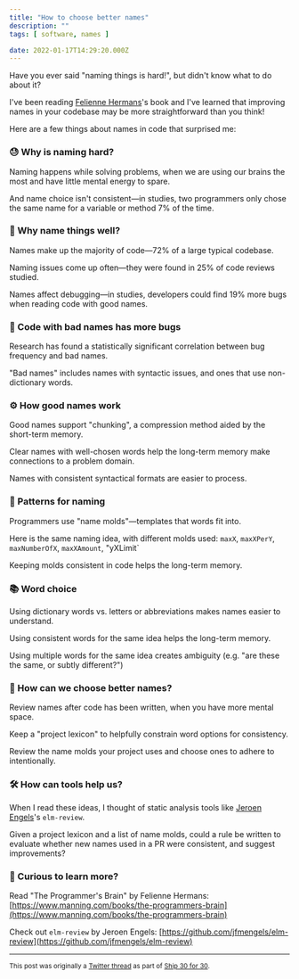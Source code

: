 ```yaml
---
title: "How to choose better names"
description: ""
tags: [ software, names ]

date: 2022-01-17T14:29:20.000Z
---
```


Have you ever said "naming things is hard!", but didn't know what to do about it?

I've been reading [Felienne Hermans](https://twitter.com/Felienne)'s book and I've learned that improving names in your codebase may be more straightforward than you think!

Here are a few things about names in code that surprised me:

### 😓 Why is naming hard?

Naming happens while solving problems, when we are using our brains the most and have little mental energy to spare.

And name choice isn't consistent—in studies, two programmers only chose the same name for a variable or method 7% of the time.

### 🤷 Why name things well?

Names make up the majority of code—72% of a large typical codebase.

Naming issues come up often—they were found in 25% of code reviews studied.

Names affect debugging—in studies, developers could find 19% more bugs when reading code with good names.

### 🐛 Code with bad names has more bugs

Research has found a statistically significant correlation between bug frequency and bad names.

"Bad names" includes names with syntactic issues, and ones that use non-dictionary words.

### ⚙️ How good names work

Good names support "chunking", a compression method aided by the short-term memory.

Clear names with well-chosen words help the long-term memory make connections to a problem domain.

Names with consistent syntactical formats are easier to process.

### 🍱 Patterns for naming

Programmers use "name molds"—templates that words fit into.

Here is the same naming idea, with different molds used: `maxX`, `maxXPerY`, `maxNumberOfX`, `maxXAmount`, "yXLimit`

Keeping molds consistent in code helps the long-term memory.

### 📚 Word choice

Using dictionary words vs. letters or abbreviations makes names easier to understand.

Using consistent words for the same idea helps the long-term memory.

Using multiple words for the same idea creates ambiguity (e.g. "are these the same, or subtly different?")

### 💫 How can we choose better names?

Review names after code has been written, when you have more mental space.

Keep a "project lexicon" to helpfully constrain word options for consistency.

Review the name molds your project uses and choose ones to adhere to intentionally.

### 🛠 How can tools help us?

When I read these ideas, I thought of static analysis tools like [Jeroen Engels](https://twitter.com/jfmengels)'s `elm-review`.

Given a project lexicon and a list of name molds, could a rule be written to evaluate whether new names used in a PR were consistent, and suggest improvements?

### 📖 Curious to learn more?

Read "The Programmer's Brain" by Felienne Hermans: [https://www.manning.com/books/the-programmers-brain](https://www.manning.com/books/the-programmers-brain)

Check out `elm-review` by Jeroen Engels: [https://github.com/jfmengels/elm-review](https://github.com/jfmengels/elm-review)

---

<small>This post was originally a [Twitter thread](https://twitter.com/DuncanMalashock/status/1483084025224966149) as part of [Ship 30 for 30](https://www.ship30for30.com/).</small>